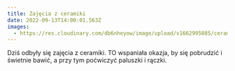 ```yaml
---
title: Zajęcia z ceramiki
date: 2022-09-13T14:00:01.563Z
images:
  - https://res.cloudinary.com/db6nheyow/image/upload/v1662995085/ceramika37_dyscud.jpg
---
```

Dziś odbyły się zajęcia z ceramiki. TO wspaniała okazja, by się pobrudzić i świetnie bawić, a przy tym poćwiczyć paluszki i rączki.